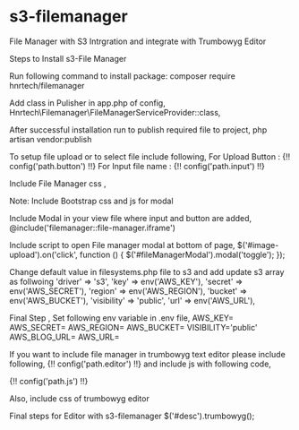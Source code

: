 # s3-filemanager
File Manager with S3 Intrgration and integrate with Trumbowyg Editor

Steps to Install s3-File Manager

Run following command to install package: composer require hnrtech/filemanager

Add class in Pulisher in app.php of config,         Hnrtech\Filemanager\FileManagerServiceProvider::class,

After successful installation run to publish required file to project, 
php artisan vendor:publish

To setup file upload or to select file include following,
For Upload Button : {!! config('path.button') !!} 
For Input file name : {!! config('path.input') !!}

Include File Manager css ,
<link rel="stylesheet" href="/css/filemanager-custom.css">

Note: Include Bootstrap css and js for modal 

Include Modal in your view file where input and button are added,
@include('filemanager::file-manager.iframe')

Include script to open File manager modal at bottom of page,
		$('#image-upload').on('click', function () {
            $('#fileManagerModal').modal('toggle');
        });

Change default value in filesystems.php file to s3 and add update s3 array as follwoing
'driver' => 's3',
'key' => env('AWS_KEY'),
'secret' => env('AWS_SECRET'),
'region' => env('AWS_REGION'),
'bucket' => env('AWS_BUCKET'),
'visibility' => 'public',
'url' => env('AWS_URL'),

Final Step , Set following env variable in .env file,
AWS_KEY=
AWS_SECRET=
AWS_REGION=
AWS_BUCKET=
VISIBILITY='public'
AWS_BLOG_URL=
AWS_URL=

If you want to include file manager in trumbowyg text editor please include following,
{!! config('path.editor') !!} and include js with following code,
<script src="/js/file-manager/trumbowyg.js"></script>
{!! config('path.js') !!}

Also, include css of trumbowyg editor
<link rel="stylesheet" href="https://cdnjs.cloudflare.com/ajax/libs/Trumbowyg/2.15.1/ui/trumbowyg.min.css">
<link rel="stylesheet" href="https://cdnjs.cloudflare.com/ajax/libs/Trumbowyg/2.15.1/plugins/emoji/ui/trumbowyg.emoji.min.css">
<link rel="stylesheet" href="https://cdnjs.cloudflare.com/ajax/libs/Trumbowyg/2.15.1/plugins/table/ui/trumbowyg.table.min.css">

Final steps for Editor with s3-filemanager
$('#desc').trumbowyg();


